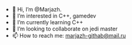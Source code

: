 - 👋 Hi, I’m @Marjazh. 
- 👀 I’m interested in C++, gamedev
- 🌱 I’m currently learning C++
- 💞️ I’m looking to collaborate on jedi master
- 📫 How to reach me: marjazh-githab@mail.ru

<!---
Marjazh/Marjazh is a ✨ special ✨ repository because its `README.md` (this file) appears on your GitHub profile.
You can click the Preview link to take a look at your changes.
--->
